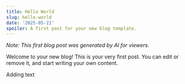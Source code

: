 ```yaml
---
title: Hello World
slug: hello-world
date: '2025-05-21'
spoiler: A first post for your new blog template.
---
```

*Note: This first blog post was generated by AI for viewers.*

Welcome to your new blog! This is your very first post. You can edit or remove it, and start writing your own content.

Adding text
